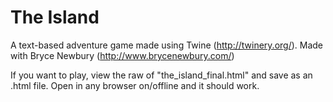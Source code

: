 # The Island
A text-based adventure game made using Twine (http://twinery.org/). Made with Bryce Newbury (http://www.brycenewbury.com/)

If you want to play, view the raw of "the_island_final.html" and save as an .html file. Open in any browser on/offline and it should work.
